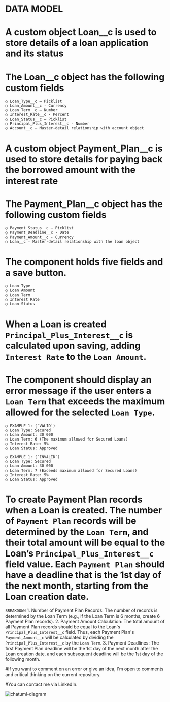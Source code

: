 # DATA MODEL

# A custom object Loan__c is used to store details of a loan application and its status
# The Loan__c object has the following custom fields
    ○ Loan_Type__c – Picklist
    ○ Loan_Amount__c - Currency
    ○ Loan_Term__c – Number
    ○ Interest_Rate__c - Percent
    ○ Loan_Status__c – Picklist
    ○ Principal_Plus_Interest__c - Number
    ○ Account__c – Master-detail relationship with account object

# A custom object Payment_Plan__c is used to store details for paying back the borrowed amount with the interest rate
# The Payment_Plan__c object has the following custom fields
    ○ Payment_Status__c – Picklist
    ○ Payment_Deadline__c - Date
    ○ Payment_Amount__c - Currency
    ○ Loan__c - Master-detail relationship with the loan object

# The component holds five fields and a save button.
    ○ Loan Type
    ○ Loan Amount
    ○ Loan Term
    ○ Interest Rate
    ○ Loan Status
# When a Loan is created `Principal_Plus_Interest__c` is calculated upon saving, adding `Interest Rate` to the `Loan Amount`.

# The component should display an error message if the user enters a `Loan Term` that exceeds the maximum allowed for the selected `Loan Type`.
    ○ EXAMPLE 1: (`VALID`)
    ○ Loan Type: Secured
    ○ Loan Amount: 30 000
    ○ Loan Term: 6 (The maximum allowed for Secured Loans)
    ○ Interest Rate: 5%
    ○ Loan Status: Approved

    ○ EXAMPLE 1: (`INVALID`)
    ○ Loan Type: Secured
    ○ Loan Amount: 30 000
    ○ Loan Term: 7 (Exceeds maximum allowed for Secured Loans)
    ○ Interest Rate: 5%
    ○ Loan Status: Approved

# To create Payment Plan records when a Loan is created. The number of `Payment Plan` records will be determined by the `Loan Term`, and their total amount will be equal to the Loan’s `Principal_Plus_Interest__c` field value. Each `Payment Plan` should have a deadline that is the 1st day of the next month, starting from the Loan creation date.
   `BREAKDOWN`
    1. Number of Payment Plan Records: The number of records is determined by the Loan Term (e.g., if the Loan Term is 6 months, create 6 Payment Plan records).
    2. Payment Amount Calculation: The total amount of all Payment Plan records should be equal to the Loan's `Principal_Plus_Interest__c` field. Thus, each Payment Plan's `Payment_Amount__c` will be calculated by dividing the `Principal_Plus_Interest__c` by the `Loan Term`.
    3. Payment Deadlines: The first Payment Plan deadline will be the 1st day of the next month after the Loan creation date, and each subsequent deadline will be the 1st day of the following month.

#If you want to comment on an error or give an idea, I'm open to comments and critical thinking on the current repository.

#You can contact me via LinkedIn.

![chatuml-diagram](https://github.com/user-attachments/assets/a622f19b-b968-419a-8efa-d1bfe2512384)

